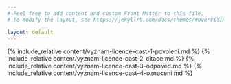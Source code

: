 ```yaml
---
# Feel free to add content and custom Front Matter to this file.
# To modify the layout, see https://jekyllrb.com/docs/themes/#overriding-theme-defaults

layout: default
---
```


{% include_relative content/vyznam-licence-cast-1-povoleni.md %}
{% include_relative content/vyznam-licence-cast-2-citace.md %}
{% include_relative content/vyznam-licence-cast-3-odpoved.md %}
{% include_relative content/vyznam-licence-cast-4-oznaceni.md %}
